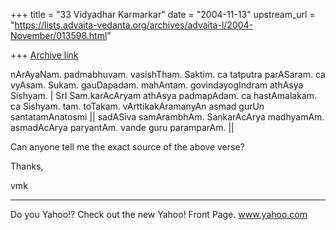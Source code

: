+++
title = "33 Vidyadhar Karmarkar"
date = "2004-11-13"
upstream_url = "https://lists.advaita-vedanta.org/archives/advaita-l/2004-November/013598.html"

+++
[Archive link](https://lists.advaita-vedanta.org/archives/advaita-l/2004-November/013598.html)


nArAyaNam. padmabhuvam. vasishTham. Saktim. ca tatputra parASaram. ca
vyAsam. Sukam. gauDapadam. mahAntam. govindayogIndram athAsya Sishyam. |
SrI Sam.karAcAryam athAsya padmapAdam. ca hastAmalakam. ca Sishyam.
tam. toTakam. vArttikakAramanyAn asmad gurUn santatamAnatosmi ||
sadASiva samArambhAm. SankarAcArya madhyamAm.
asmadAcArya paryantAm. vande guru paramparAm. ||

Can anyone tell me the exact source of the above verse?

Thanks,

vmk





---------------------------------
Do you Yahoo!?
 Check out the new Yahoo! Front Page. www.yahoo.com

